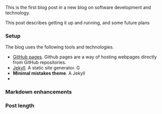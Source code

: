 This is the first blog post in a new blog on software development and technology. 

This post describes getting it up and running, and some future plans

### Setup

The blog uses the following tools and technologies.

- [GitHub pages](https://pages.github.com/). Github pages are a way of hosting webpages directly from GitHub repositories. 
- [Jekyll](). A static site generator. G
- **Minimal mistakes theme**. A Jekyll
- 

### Markdown enhancements


### Post length

<!--stackedit_data:
eyJwcm9wZXJ0aWVzIjoidGl0bGU6IFwiRmlyc3QgcG9zdFwiXG
5kYXRlOiAyMDIwLTAxLTMxVDE2OjAwXG5jYXRlZ29yaWVzOlxu
ICAtIGJsb2dcbnRhZ3M6XG4gIC0gSmVreWxsXG4gIC0gTWFya2
Rvd25cbiAgLSBNZXJtYWlkXG4gIC0gQmxvZ1xucHVibGlzaGVk
OiBmYWxzZVxuXG5cblxuIiwiaGlzdG9yeSI6Wy0xNzIwNTYzOT
A0LC05ODY1ODY5NzQsNDI5MDEwMzA5LDUxMTgxMjcwM119
-->